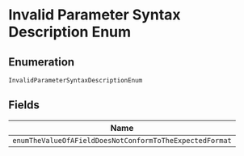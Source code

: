 
# Invalid Parameter Syntax Description Enum

## Enumeration

`InvalidParameterSyntaxDescriptionEnum`

## Fields

| Name |
|  --- |
| `enumTheValueOfAFieldDoesNotConformToTheExpectedFormat` |

